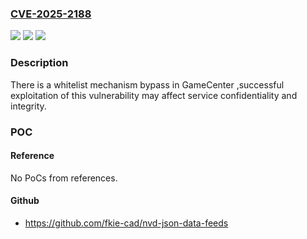 ### [CVE-2025-2188](https://cve.mitre.org/cgi-bin/cvename.cgi?name=CVE-2025-2188)
![](https://img.shields.io/static/v1?label=Product&message=com.hihonor.gamecenter&color=blue)
![](https://img.shields.io/static/v1?label=Version&message=16.0.23%20&color=brightgreen)
![](https://img.shields.io/static/v1?label=Vulnerability&message=n%2Fa&color=blue)

### Description

There is a whitelist mechanism bypass in GameCenter ,successful exploitation of this vulnerability may affect service confidentiality and integrity.

### POC

#### Reference
No PoCs from references.

#### Github
- https://github.com/fkie-cad/nvd-json-data-feeds


